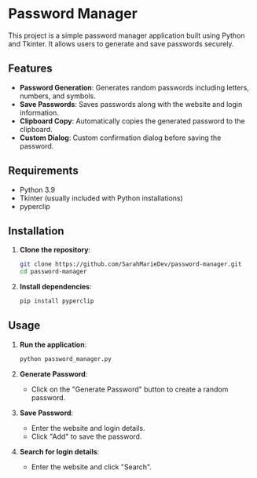 # Password Manager

This project is a simple password manager application built using Python and Tkinter. It allows users to generate and save passwords securely.

## Features

- **Password Generation**: Generates random passwords including letters, numbers, and symbols.
- **Save Passwords**: Saves passwords along with the website and login information.
- **Clipboard Copy**: Automatically copies the generated password to the clipboard.
- **Custom Dialog**: Custom confirmation dialog before saving the password.

## Requirements

- Python 3.9
- Tkinter (usually included with Python installations)
- pyperclip

## Installation

1. **Clone the repository**:
    ```sh
    git clone https://github.com/SarahMarieDev/password-manager.git
    cd password-manager
    ```

2. **Install dependencies**:
    ```sh
    pip install pyperclip
    ```

## Usage

1. **Run the application**:
    ```sh
    python password_manager.py
    ```

2. **Generate Password**:
    - Click on the "Generate Password" button to create a random password.

3. **Save Password**:
    - Enter the website and login details.
    - Click "Add" to save the password.
4. **Search for login details**:
    - Enter the website and click "Search".
